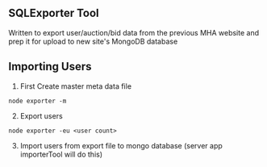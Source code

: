 ## SQLExporter Tool

Written to export user/auction/bid data from the previous MHA website and prep it for upload to new site's MongoDB database

## Importing Users

1. First Create master meta data file

```
node exporter -m
```

2. Export users

```
node exporter -eu <user count>
```

3. Import users from export file to mongo database (server app importerTool will do this)

